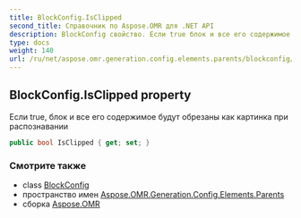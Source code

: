 ```yaml
---
title: BlockConfig.IsClipped
second_title: Справочник по Aspose.OMR для .NET API
description: BlockConfig свойство. Если true блок и все его содержимое будут обрезаны как картинка при распознавании
type: docs
weight: 140
url: /ru/net/aspose.omr.generation.config.elements.parents/blockconfig/isclipped/
---
```

## BlockConfig.IsClipped property

Если true, блок и все его содержимое будут обрезаны как картинка при распознавании

```csharp
public bool IsClipped { get; set; }
```

### Смотрите также

* class [BlockConfig](../)
* пространство имен [Aspose.OMR.Generation.Config.Elements.Parents](../../blockconfig/)
* сборка [Aspose.OMR](../../../)



